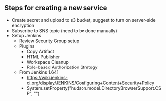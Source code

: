 ## Steps for creating a new service

- Create secret and upload to s3 bucket, suggest to turn on server-side encryption
- Subscribe to SNS topic (need to be done manually)
- Setup Jenkins
  * Review Security Group setup
  * Plugins
    * Copy Artifact
    * HTML Publisher
    * Workspace Cleanup
    * Role-based Authorization Strategy
  * From Jenkins 1.641
    * https://wiki.jenkins-ci.org/display/JENKINS/Configuring+Content+Security+Policy
    * System.setProperty("hudson.model.DirectoryBrowserSupport.CSP", "")
